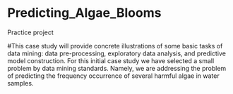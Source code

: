 # Predicting_Algae_Blooms
Practice project

#This case study will provide concrete illustrations of some basic tasks of data mining:
data pre-processing, exploratory data analysis, and predictive model construction. For this
initial case study we have selected a small problem by data mining standards. Namely, we
are addressing the problem of predicting the frequency occurrence of several harmful algae
in water samples.

